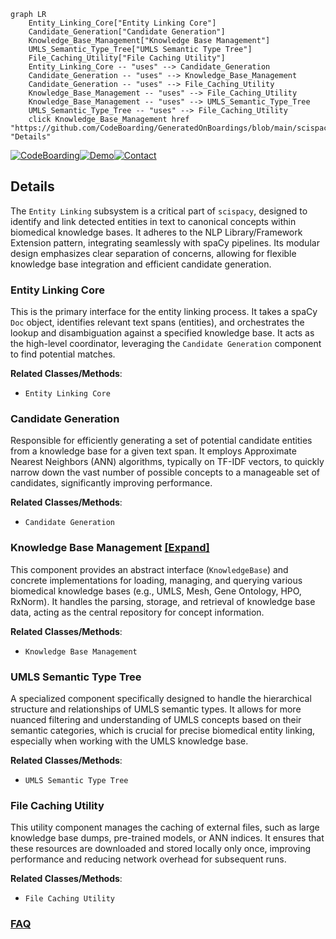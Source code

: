 ```mermaid
graph LR
    Entity_Linking_Core["Entity Linking Core"]
    Candidate_Generation["Candidate Generation"]
    Knowledge_Base_Management["Knowledge Base Management"]
    UMLS_Semantic_Type_Tree["UMLS Semantic Type Tree"]
    File_Caching_Utility["File Caching Utility"]
    Entity_Linking_Core -- "uses" --> Candidate_Generation
    Candidate_Generation -- "uses" --> Knowledge_Base_Management
    Candidate_Generation -- "uses" --> File_Caching_Utility
    Knowledge_Base_Management -- "uses" --> File_Caching_Utility
    Knowledge_Base_Management -- "uses" --> UMLS_Semantic_Type_Tree
    UMLS_Semantic_Type_Tree -- "uses" --> File_Caching_Utility
    click Knowledge_Base_Management href "https://github.com/CodeBoarding/GeneratedOnBoardings/blob/main/scispacy/Knowledge_Base_Management.md" "Details"
```

[![CodeBoarding](https://img.shields.io/badge/Generated%20by-CodeBoarding-9cf?style=flat-square)](https://github.com/CodeBoarding/GeneratedOnBoardings)[![Demo](https://img.shields.io/badge/Try%20our-Demo-blue?style=flat-square)](https://www.codeboarding.org/demo)[![Contact](https://img.shields.io/badge/Contact%20us%20-%20contact@codeboarding.org-lightgrey?style=flat-square)](mailto:contact@codeboarding.org)

## Details

The `Entity Linking` subsystem is a critical part of `scispacy`, designed to identify and link detected entities in text to canonical concepts within biomedical knowledge bases. It adheres to the NLP Library/Framework Extension pattern, integrating seamlessly with spaCy pipelines. Its modular design emphasizes clear separation of concerns, allowing for flexible knowledge base integration and efficient candidate generation.

### Entity Linking Core
This is the primary interface for the entity linking process. It takes a spaCy `Doc` object, identifies relevant text spans (entities), and orchestrates the lookup and disambiguation against a specified knowledge base. It acts as the high-level coordinator, leveraging the `Candidate Generation` component to find potential matches.


**Related Classes/Methods**:

- `Entity Linking Core`


### Candidate Generation
Responsible for efficiently generating a set of potential candidate entities from a knowledge base for a given text span. It employs Approximate Nearest Neighbors (ANN) algorithms, typically on TF-IDF vectors, to quickly narrow down the vast number of possible concepts to a manageable set of candidates, significantly improving performance.


**Related Classes/Methods**:

- `Candidate Generation`


### Knowledge Base Management [[Expand]](./Knowledge_Base_Management.md)
This component provides an abstract interface (`KnowledgeBase`) and concrete implementations for loading, managing, and querying various biomedical knowledge bases (e.g., UMLS, Mesh, Gene Ontology, HPO, RxNorm). It handles the parsing, storage, and retrieval of knowledge base data, acting as the central repository for concept information.


**Related Classes/Methods**:

- `Knowledge Base Management`


### UMLS Semantic Type Tree
A specialized component specifically designed to handle the hierarchical structure and relationships of UMLS semantic types. It allows for more nuanced filtering and understanding of UMLS concepts based on their semantic categories, which is crucial for precise biomedical entity linking, especially when working with the UMLS knowledge base.


**Related Classes/Methods**:

- `UMLS Semantic Type Tree`


### File Caching Utility
This utility component manages the caching of external files, such as large knowledge base dumps, pre-trained models, or ANN indices. It ensures that these resources are downloaded and stored locally only once, improving performance and reducing network overhead for subsequent runs.


**Related Classes/Methods**:

- `File Caching Utility`




### [FAQ](https://github.com/CodeBoarding/GeneratedOnBoardings/tree/main?tab=readme-ov-file#faq)